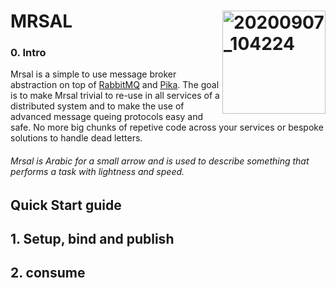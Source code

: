 # MRSAL  <img align="right" width="165" alt="20200907_104224" src="https://user-images.githubusercontent.com/29639563/185649242-6cd1f3c4-c147-43f4-88f1-71a88d5d8cea.png">

### 0. Intro
Mrsal is a simple to use message broker abstraction on top of [RabbitMQ](https://www.rabbitmq.com/) and [Pika](https://pika.readthedocs.io/en/stable/index.html). The goal is to make Mrsal trivial to re-use in all services of a distributed system and to make the use of advanced message queing protocols easy and safe. No more big chunks of repetive code across your services or bespoke solutions to handle dead letters. 

###### Mrsal is Arabic for a small arrow and is used to describe something that performs a task with lightness and speed. 

## Quick Start guide

## 1. Setup, bind and publish

## 2. consume
